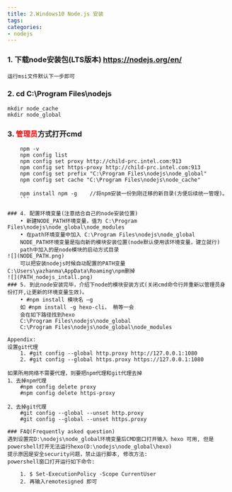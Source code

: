 ```yaml
---
title: 2.Windows10 Node.js 安装
tags:
categories:
- nodejs
---
```

<!-- date: 2020-01-06 13:50:12    //可以添加到上面-->

### 1. 下载node安装包(LTS版本) https://nodejs.org/en/  
    运行msi文件默认下一步即可

### 2. cd C:\Program Files\nodejs
    mkdir node_cache
	mkdir node_global

### 3. <font color='red'>管理员</font>方式打开cmd
```
	npm -v
	npm config list
	npm config set proxy http://child-prc.intel.com:913
	npm config set https-proxy http://child-prc.intel.com:913
	npm config set prefix "C:\Program Files\nodejs\node_global"
	npm config set cache "C:\Program Files\nodejs\node_cache"
	
	npm install npm -g    //将npm安装一份到刚迁移的新目录(方便后续统一管理)。
	```

### 4. 配置环境变量(注意结合自己的node安装位置)
	• 新建NODE_PATH环境变量，值为 C:\Program Files\nodejs\node_global\node_modules
	• 在path环境变量中加入 C:\Program Files\nodejs\node_global
	NODE_PATH环境变量是指向新的模块安装位置(node默认使用该环境变量，建立就行)  
	path中加入的是node模块的启动方式目录  
![](NODE_PATH.png)
	可以把安装nodejs时候自动配置的PATH变量C:\Users\yazhanma\AppData\Roaming\npm删掉
![](PATH_nodejs_intall.png)
### 5. 到此node安装完毕，介绍下node的模块安装方式(关闭cmd命令行并重新以管理员身份打开,让更新的环境变量生效)。
	• #npm install 模块名 –g
	如 #npm install -g hexo-cli， 稍等一会
	会在如下路径找到hexo
	C:\Program Files\nodejs\node_global
	C:\Program Files\nodejs\node_global\node_modules
	
Appendix:  
设置git代理  
    1. #git config --global http.proxy http://127.0.0.1:1080  
    2. #git config --global https.proxy https://127.0.0.1:1080  

如果所用网络不需要代理，则要把npm代理和git代理去掉  
1、去掉npm代理
	#npm config delete proxy
	#npm config delete https-proxy

2、去掉git代理
	#git config --global --unset http.proxy
	#git config --global --unset https.proxy

### FAQ(Frequently asked question)
遇到设置完D:\nodejs\node_global环境变量后CMD窗口打开输入 hexo 可用, 但是powershell打开无法运行hexo(D:\nodejs\node_global\hexo)
提示原因是安全security问题，禁止运行脚本, 修改方法:
powershell窗口打开运行如下命令:

	1. $ Set-ExecutionPolicy -Scope CurrentUser
	2. 再输入remotesigned 即可





